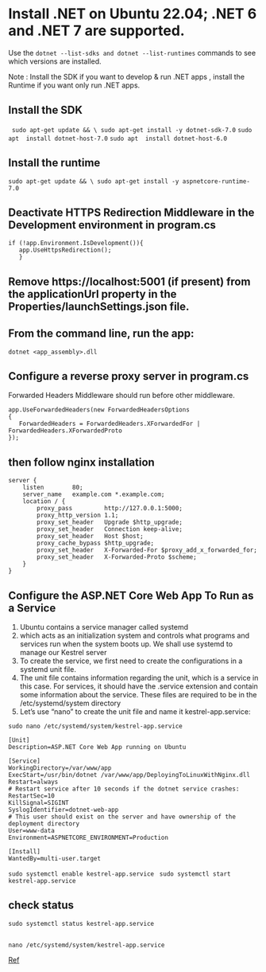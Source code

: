 #  Install .NET on Ubuntu 22.04; .NET 6 and .NET 7 are supported.

Use the ``` dotnet --list-sdks and dotnet --list-runtimes ``` commands to see which versions are installed.

Note : Install the SDK if you want to develop & run .NET apps , install the Runtime if you want only run .NET apps.

 ## Install the SDK
``` sudo apt-get update && \ sudo apt-get install -y dotnet-sdk-7.0```
``` sudo apt  install dotnet-host-7.0 ```
``` sudo apt  install dotnet-host-6.0 ```


 ##  Install the runtime

 ```sudo apt-get update && \ sudo apt-get install -y aspnetcore-runtime-7.0 ```

 ## Deactivate HTTPS Redirection Middleware in the Development environment  in program.cs 
 ```  
 if (!app.Environment.IsDevelopment()){
    app.UseHttpsRedirection();
    }
```

## Remove https://localhost:5001 (if present) from the applicationUrl property in the Properties/launchSettings.json file.

## From the command line, run the app: 
``` dotnet <app_assembly>.dll  ```

## Configure a reverse proxy server in program.cs 
 Forwarded Headers Middleware should run before other middleware.
 ``` 
 app.UseForwardedHeaders(new ForwardedHeadersOptions
{
    ForwardedHeaders = ForwardedHeaders.XForwardedFor | ForwardedHeaders.XForwardedProto
}); 
```


 ## then follow nginx installation 

``` 
server {
    listen        80;
    server_name   example.com *.example.com;
    location / {
        proxy_pass         http://127.0.0.1:5000;
        proxy_http_version 1.1;
        proxy_set_header   Upgrade $http_upgrade;
        proxy_set_header   Connection keep-alive;
        proxy_set_header   Host $host;
        proxy_cache_bypass $http_upgrade;
        proxy_set_header   X-Forwarded-For $proxy_add_x_forwarded_for;
        proxy_set_header   X-Forwarded-Proto $scheme;
    }
}
```

## Configure the ASP.NET Core Web App To Run as a Service
1. Ubuntu contains a service manager called systemd
2. which acts as an initialization system and controls what programs and services run when the system boots up. We shall use systemd to manage our Kestrel server
3. To create the service, we first need to create the configurations in a systemd unit file.
4. The unit file contains information regarding the unit, which is a service in this case. For services, it should have the .service extension and contain some information about the service. These files are required to be in the /etc/systemd/system directory
5. Let’s use “nano” to create the unit file and name it kestrel-app.service:

``` sudo nano /etc/systemd/system/kestrel-app.service ```
``` 
[Unit]
Description=ASP.NET Core Web App running on Ubuntu

[Service]
WorkingDirectory=/var/www/app
ExecStart=/usr/bin/dotnet /var/www/app/DeployingToLinuxWithNginx.dll
Restart=always
# Restart service after 10 seconds if the dotnet service crashes:
RestartSec=10
KillSignal=SIGINT
SyslogIdentifier=dotnet-web-app
# This user should exist on the server and have ownership of the deployment directory
User=www-data
Environment=ASPNETCORE_ENVIRONMENT=Production

[Install]
WantedBy=multi-user.target

```
```sudo systemctl enable kestrel-app.service ```
``` sudo systemctl start kestrel-app.service ```
##  check status 
``` sudo systemctl status kestrel-app.service ``` 
## 

``` nano /etc/systemd/system/kestrel-app.service ```

<a href="https://code-maze.com/deploy-aspnetcore-linux-nginx/"> Ref </a>